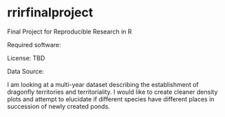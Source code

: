 # rrirfinalproject
Final Project for Reproducible Research in R

Required software:

License: TBD

Data Source: 

I am looking at a multi-year dataset describing the establishment of dragonfly territories and territoriality. 
I would like to create cleaner density plots and attempt to elucidate if different species have different places
in succession of newly created ponds.
